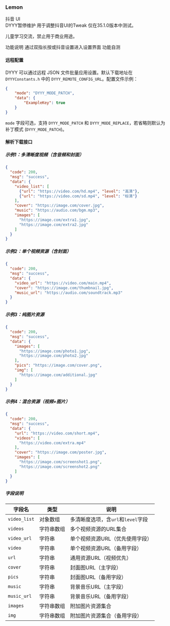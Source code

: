 ### Lemon

抖音 UI  
DYYY暂停维护
用于调整抖音UI的Tweak
仅在35.1.0版本中测试。

儿童学习交流，禁止用于商业用途。

功能说明
通过双指长按或抖音设置进入设置界面
功能自测
#### 远程配置

DYYY 可以通过远程 JSON 文件批量应用设置。默认下载地址在 `DYYYConstants.h` 中的 `DYYY_REMOTE_CONFIG_URL`。配置文件示例：

```json
{
    "mode": "DYYY_MODE_PATCH",
    "data": {
        "ExampleKey": true
    }
}
```

`mode` 字段可选，支持 `DYYY_MODE_PATCH` 和 `DYYY_MODE_REPLACE`，若省略则默认为补丁模式 (`DYYY_MODE_PATCH`)。

#### 解析下载接口

##### 示例1：多清晰度视频（含音频和封面）
```json
{
  "code": 200,
  "msg": "success",
  "data": {
    "video_list": [
      {"url": "https://video.com/hd.mp4", "level": "高清"},
      {"url": "https://video.com/sd.mp4", "level": "标清"}
    ],
    "cover": "https://image.com/cover.jpg",
    "music": "https://audio.com/bgm.mp3",
    "images": [
      "https://image.com/extra1.jpg",
      "https://image.com/extra2.jpg"
    ]
  }
}
```

##### 示例2：单个视频资源（含封面）
```json
{
  "code": 200,
  "msg": "success",
  "data": {
    "video_url": "https://video.com/main.mp4",
    "cover": "https://image.com/thumbnail.jpg",
    "music_url": "https://audio.com/soundtrack.mp3"
  }
}
```

##### 示例3：纯图片资源
```json
{
  "code": 200,
  "msg": "success",
  "data": {
    "images": [
      "https://image.com/photo1.jpg",
      "https://image.com/photo2.jpg"
    ],
    "pics": "https://image.com/cover.png",
    "img": [
      "https://image.com/additional.jpg"
    ]
  }
}
```

##### 示例4：混合资源（视频+图片）
```json
{
  "code": 200,
  "msg": "success",
  "data": {
    "url": "https://video.com/short.mp4",
    "videos": [
      "https://video.com/extra.mp4"
    ],
    "cover": "https://image.com/poster.jpg",
    "images": [
      "https://image.com/screenshot1.png",
      "https://image.com/screenshot2.png"
    ]
  }
}
```

##### 字段说明
| 字段名       | 类型       | 说明                               |
| ------------ | ---------- | ---------------------------------- |
| `video_list` | 对象数组   | 多清晰度选项，含`url`和`level`字段 |
| `videos`     | 字符串数组 | 多个视频资源的URL集合              |
| `video_url`  | 字符串     | 单个视频资源URL（优先使用字段）    |
| `video`      | 字符串     | 单个视频资源URL（备用字段）        |
| `url`        | 字符串     | 通用资源URL（视频优先）            |
| `cover`      | 字符串     | 封面图URL（主字段）                |
| `pics`       | 字符串     | 封面图URL（备用字段）              |
| `music`      | 字符串     | 背景音乐URL（主字段）              |
| `music_url`  | 字符串     | 背景音乐URL（备用字段）            |
| `images`     | 字符串数组 | 附加图片资源集合                   |
| `img`        | 字符串数组 | 附加图片资源集合（备用字段）       |
